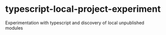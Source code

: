 # typescript-local-project-experiment
Experimentation with typescript and discovery of local unpublished modules
